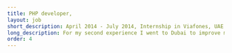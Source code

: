 ```yaml
---
title: PHP developer,
layout: job
short_description: April 2014 - July 2014, Internship in Viafones, UAE - Dubai.
long_description: For my second experience I went to Dubai to improve my PHP skills with the Symfony framework. I was developing a loyalty platform for the big malls of Dubai in a startup with a small team of five people.
order: 4
---
```

